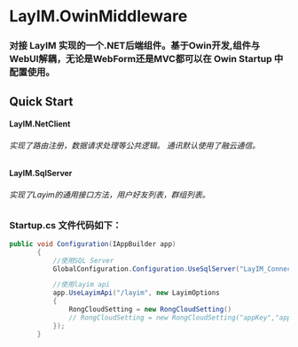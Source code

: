# LayIM.OwinMiddleware 

### 对接 LayIM 实现的一个.NET后端组件。基于Owin开发,组件与WebUI解耦，无论是WebForm还是MVC都可以在 Owin Startup 中配置使用。

## Quick Start

####  LayIM.NetClient

###### 实现了路由注册，数据请求处理等公共逻辑。 通讯默认使用了融云通信。

####  LayIM.SqlServer

###### 实现了Layim的通用接口方法，用户好友列表，群组列表。

### Startup.cs 文件代码如下：

 ```C#
 public void Configuration(IAppBuilder app)
        {
            //使用SQL Server
            GlobalConfiguration.Configuration.UseSqlServer("LayIM_Connection");

            //使用layim api 
            app.UseLayimApi("/layim", new LayimOptions
            {
                RongCloudSetting = new RongCloudSetting()
                // RongCloudSetting = new RongCloudSetting("appKey","appSecret");
            });
        }
 ```
